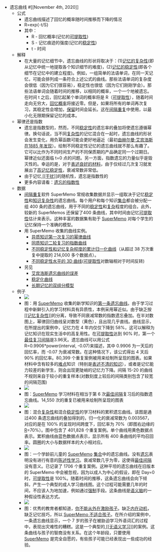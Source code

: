 - 遗忘曲线 #[[November 4th, 2020]] 
    - 公式
        - 遗忘曲线描述了回忆的概率随时间推移而下降的情况
        - R=exp{-t/S}
        - 其中：
            - R - 回忆概率(记忆的[可提取性](https://supermemo.guru/wiki/Retrievability))
            - S - 记忆痕迹的强度(记忆的[稳定性](https://supermemo.guru/wiki/Stability))
            - t - 时间
    - 解释
        - 在大量的记忆细节中，遗忘曲线的形状将取决于：(1)[记忆的复杂性](https://supermemo.guru/wiki/Memory_complexity)(即从记忆中统一地提取各个知识细节的难度)，(2)[记忆的稳定性](https://supermemo.guru/wiki/Stability)(即各个细节在记忆中的建立程度)。例如，一组简单的法语单词，在同一天记忆，可能会排列成一条符合上述公式的曲线。那些法语单词的复杂度会很低（因为它们很容易），稳定性也很低（因为它们刚刚学会）。那些法语单词会随着时间的推移，以相同的概率，一个一个地被遗忘。在时间 t 之后，回忆起某个单词的概率将是 R（[可提取性](https://supermemo.guru/wiki/Retrievability)），随着时间走向无穷大，[回忆概率](https://supermemo.guru/wiki/Recall)将接近零。但是，如果将所有的单词再次复习，其稳定性会增加，[保留](https://supermemo.guru/wiki/Retention)时间会延长。这在[间隔重复](https://supermemo.guru/wiki/Spaced_repetition)中使用，以最小化无限期保留记忆的成本。
    - 幂律还是指数
        - 遗忘是指数型的，然而，不同[稳定性](https://supermemo.guru/wiki/Stability)的遗忘率的叠加将使遗忘遵循幂律。换句话说，当不同[复杂性](https://supermemo.guru/wiki/Memory_complexity)的记忆混合在一起时，遗忘曲线的形状会发生变化，用负幂函数可能会更好地逼近（最初[由赫尔曼·艾宾浩斯在1885 年发现](https://supermemo.guru/wiki/Error_of_Ebbinghaus_forgetting_curve)）。绘制不同稳定性记忆的遗忘曲线就不那么有趣了。它可以比作为不同时间生产的不同保质期的产品确定同一个过期日。幂律近似还面临 t=0 点的问题。另一方面，指数遗忘的力量似乎是毁灭性的。幸运的是，对于[表述良好的材料](https://supermemo.guru/wiki/20_rules)，由于仅经过几次复习就发展出了[高记忆稳定性](https://supermemo.guru/wiki/Stability)，衰减常数非常低。
        - 由于记忆[ [[干扰]]](https://supermemo.guru/wiki/Interference)的随机性，遗忘是指数性的
        - 更多内容请看：[遗忘的指数性](https://supermemo.guru/wiki/Exponential_nature_of_forgetting)
    - 数据
        - [间隔重复](https://supermemo.guru/wiki/Spaced_repetition)软件 SuperMemo 常规收集数据并显示一组取决于记忆[稳定性](https://supermemo.guru/wiki/Stability)和[知识复杂性](https://supermemo.guru/wiki/Memory_complexity)的遗忘曲线。每个用户和每个知识[集合](https://supermemo.guru/wiki/Collection)都会被分配一组 400 条的遗忘曲线，用于不同的[稳定性](https://supermemo.guru/wiki/Stability)和[复杂](https://supermemo.guru/wiki/Complexity)程度的组合。此外，较新的 SuperMemos 还保留了400 条曲线，其中时间由记忆[可提取性](https://supermemo.guru/wiki/Retrievability)估计来表示。这种丰富的数据集有助于 [SuperMemo](https://supermemo.guru/wiki/SuperMemo) 对每个学生的记忆保持一个准确的模型。
        - 用 SuperMemo 收集的曲线实例。
            - [异质知识第一次复习的幂律曲线](http://help.supermemo.org/wiki/File:First_forgetting_curve.jpg)
            - [同质知识二轮复习的指数曲线](http://help.supermemo.org/wiki/File:Forgetting_curves.jpg)
            - [不同稳定性和记忆复杂程度的累计归一化曲线](http://help.supermemo.org/wiki/File:Cumulative_forgetting_curve.jpg)（从超过 38 万次重复中提取的 214,000 多个数据点）。
            - [不同稳定性水平的 3D 曲线](http://help.supermemo.org/wiki/File:Recall.jpg)([可提取性](https://supermemo.guru/wiki/Retrievability)对数轴相对于时间反转)
        - 另见
            - [艾宾浩斯遗忘曲线的误差](https://supermemo.guru/wiki/Error_of_Ebbinghaus_forgetting_curve)
            - [稳定化曲线](https://supermemo.guru/wiki/Stabilization_curve)
            - [长期记忆的双组分模型](https://supermemo.guru/wiki/Two_component_model_of_long-term_memory)
    - 例子
        - ![](https://remnote-user-data.s3.amazonaws.com/7vJ4jybFIeD5DWu5r43OIYQ2ODtmDEIr4C1pL2Khumi9_KUlZcl-uTk3T1ZTW6yQtCPtVihSLZCgnvEfwz84nMNS8Pj5sUX-Pykk6dw1LA43Ugp5VYQvSAdfh3ZAw9Ac)
        - 图：用 [SuperMemo](https://supermemo.guru/wiki/SuperMemo) 收集的新学知识的[第一条遗忘曲线](https://supermemo.guru/wiki/First_forgetting_curve)。由于学习过程中新鲜引入的学习材料具有异质性，本例采用幂近似。由于缺乏按[ [[记忆复杂性]]](https://supermemo.guru/wiki/Memory_complexity)的分离，导致不同衰减常数的指数遗忘叠加。在半对数图上，幂律回归曲线呈对数型（黄色），且出现几乎直线。曲线显示，在所提出的案例中，记忆力在 4 年内仅仅下降到 58%，这可以解释为记忆知识在现实生活中的高复用性。在[可提取性](https://supermemo.guru/wiki/Retrievability)达到 90% 时，第一个[最佳复习间隔](https://supermemo.guru/wiki/Optimum_interval)是3.96天。遗忘曲线可以用公式 R=0.9906*power(interval, -0.07)来描述，其中 0.9906 为一天后的回忆率，而 -0.07 为衰减常数。在这种情况下，该公式得出 4 天后 90% 的回忆率。80,399 个重复案例被用来绘制所呈现的图表。如果材料中含有较多的[难点](https://supermemo.guru/wiki/Memory_complexity)知识（特别是[表述不清的知识](https://supermemo.guru/wiki/20_rules)），或者是记忆能力较差的新学生，则会出现更陡峭的记忆力下降。间隔 15-20 的曲线不规则来自于较小的重复样本(对数刻度上较后的间隔类别包含了较宽的间隔范围)
        - ![](https://remnote-user-data.s3.amazonaws.com/1mAMFpOKJT0sTpRvIuidpT6CkdX4iwabfaDVwcBNn4rlxa9JQDoO574H2kdmKHWuz-77aD0l6G6ZUi86B7zQW3G0t4S7qnauH77sPEPUjwWJmCkT1ppKNZu4clYL-Aam)
        - 图：[SuperMemo](https://supermemo.guru/wiki/SuperMemo) 学习材料在相当于第 6 次[最佳间隔](https://supermemo.guru/wiki/Optimum_interval)复习后的指数遗忘曲线。14,550 次的重复已被用来绘制所呈现的图表
        - ![](https://remnote-user-data.s3.amazonaws.com/9uNGU16msP-1TsdaAflN2015hIExX7KieDG6aguwRDyEQYKunNA7TwFh0ZvcmmFcIB2ZzJfCcWChjWPxSG9_ys5rj6DpW5UTW_CLj679woYHsl-3tEHWO1nPTRUitZE_)  
        - 图：混合[复杂性](https://supermemo.guru/wiki/Complexity)和混合[稳定性](https://supermemo.guru/wiki/Stability)的学习材料的累积遗忘曲线。该图是通过400 条遗忘曲线的叠加得到的，归一化的衰减常数为 0.003567，对应的是在 100% 的呈现时间跨度下，回忆率为 70%（即图右边缘的 [R](https://supermemo.guru/wiki/Retrievability)=70%）。图中包含了 401,828 个重复案例。单个曲线用黄色数据点表示。累积曲线由蓝色数据点表示，显示所有 400 条曲线的平均召回率。圆圈的大小与数据样本的大小相对应。
        - ![](https://remnote-user-data.s3.amazonaws.com/WW9RBfwEeJ0K7aVzT0SY13XSyv2GSVgFsVyrfwVZ8qHAihDx0nFf2St4ezkU8RPjudJx8lkc83K0pNgz-9TDFl9vOv0cM8QmDyLTwIPmLNC4S3c49s9WDAbTprgG7U0V)  
        - 图：一个学龄前儿童的 [SuperMemo](https://supermemo.guru/wiki/SuperMemo) [集合](https://supermemo.guru/wiki/Collection)中的遗忘曲线。没有[遗忘](https://supermemo.guru/wiki/Forgetting)表明没有进行有意的[陈述性学习](https://supermemo.guru/wiki/Declarative_learning)。衰减常数几乎为零，这使得[最佳间隔](https://supermemo.guru/wiki/Optimum_interval)没有意义。已记录了 1706 个重复案例。这种平坦的遗忘曲线在旧版本的 SuperMemo 中会被忽视，因为以成人为中心的假设，即在 Day=0  时，[可提取性](https://supermemo.guru/wiki/Retrievability)是 100%。随着时间的推移，这条遗忘曲线会向下倾斜，产生一个典型的成人学习曲线图。这个过程可能需要几年的时间，不应该人为地加速，例如通过[强制](https://supermemo.guru/wiki/Coercion)手段。这条曲线是[语义脑](https://supermemo.guru/wiki/Semantic_brain)的一种假设性表达方式。
        - ![](https://remnote-user-data.s3.amazonaws.com/8nWRi7E07JVE7N6zXIl5LGpwKaMUJ7UgzGe6XKYh3_D257k0LujpfxM2uBCC4b4pu1m57rUE2K64ePfomvDmXA5AhAH1snd2xBWbWy16p0J18LZXw_2xo5nANe9IWWG4)
        - 图：优秀的教育者都知道，[你不能从外在激励孩子](https://supermemo.guru/wiki/You_cannot_motivate_a_child_extrinsically)。缺乏[内在动机](https://supermemo.guru/wiki/Intrinsic_motivation)，缺乏记忆技巧，所以 [SuperMemo 不适合孩子](https://supermemo.guru/wiki/SuperMemo_does_not_work_for_kids)。在所介绍的案例中，一条遗忘曲线显示，一个 7 岁的孩子在被胁迫学习外语词汇的过程中，表现出灾难性的糟糕。这是一个典型的[ [[无语义学习]]](https://supermemo.guru/wiki/Asemantic_learning)的案例。这条曲线与孩子的智商没有关系。在这个年龄段，只要使用 [SuperMemo](https://supermemo.guru/wiki/SuperMemo) 是完全自愿的，有些孩子可能已经表现出一些成功的经验。
